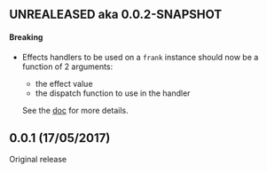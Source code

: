 ## UNREALEASED aka 0.0.2-SNAPSHOT

#### Breaking

- Effects handlers to be used on a `frank` instance should now be a function of
  2 arguments:
  * the effect value
  * the dispatch function to use in the handler

  See the [doc](Docs/re-frankenstein/about-effects) for more details.

## 0.0.1 (17/05/2017)

Original release
